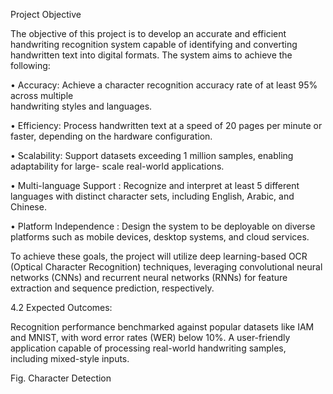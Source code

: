 Project Objective

The objective of this project is to develop an accurate and efficient handwriting recognition system capable of identifying and converting handwritten text into digital formats. The system aims to achieve the following:

•	Accuracy: Achieve a character recognition accuracy rate of at least 95% across multiple  
 	       handwriting styles and languages.

•	Efficiency: Process handwritten text at a speed of 20 pages per minute or faster, depending 
       on the hardware configuration.

•	Scalability: Support datasets exceeding 1 million samples, enabling adaptability for large-
         scale real-world applications.

•	Multi-language Support : Recognize and interpret at least 5 different languages with 
        distinct character sets, including English, Arabic, and Chinese.

•	Platform Independence : Design the system to be deployable on diverse platforms such as 
       mobile devices, desktop systems, and cloud services.

To achieve these goals, the project will utilize deep learning-based OCR (Optical Character Recognition) techniques, leveraging convolutional neural networks (CNNs) and recurrent neural networks (RNNs) for feature extraction and sequence prediction, respectively.

4.2 Expected Outcomes:

Recognition performance benchmarked against popular datasets like IAM and MNIST, with word error rates (WER) below 10%.
A user-friendly application capable of processing real-world handwriting samples, including mixed-style inputs.
 
Fig. Character Detection
